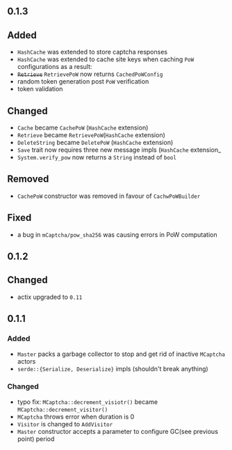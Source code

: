 ## 0.1.3

## Added
- `HashCache` was extended to store captcha responses
- `HashCache` was extended to cache site keys when caching `PoW` configurations
  as a result:
- <strike>`Retrieve`</strike> `RetrievePoW` now returns `CachedPoWConfig`
- random token generation post `PoW` verification
- token validation

## Changed
- `Cache` became `CachePoW` (`HashCache` extension)
- `Retrieve` became `RetrievePoW`(`HashCache` extension)
- `DeleteString` became `DeletePoW` (`HashCache` extension)
- `Save` trait now requires three new message impls (`HashCache` extension_
- `System.verify_pow` now returns a `String` instead of `bool`

## Removed
- `CachePoW` constructor was removed in favour of `CachwPoWBuilder`

## Fixed
- a bug in `mCaptcha/pow_sha256` was causing errors in PoW computation

## 0.1.2
## Changed
- actix upgraded to `0.11`

## 0.1.1
### Added
- `Master` packs a garbage collector to stop and get rid of inactive
  `MCaptcha` actors
- `serde::{Serialize, Deserialize}` impls (shouldn't break anything)

### Changed
- typo fix: `MCaptcha::decrement_visiotr()` became `MCaptcha::decrement_visitor()`
- `MCaptcha` throws error when duration is 0
- `Visitor` is changed to `AddVisitor`
- `Master` constructor accepts a parameter to configure GC(see previous
  point) period
